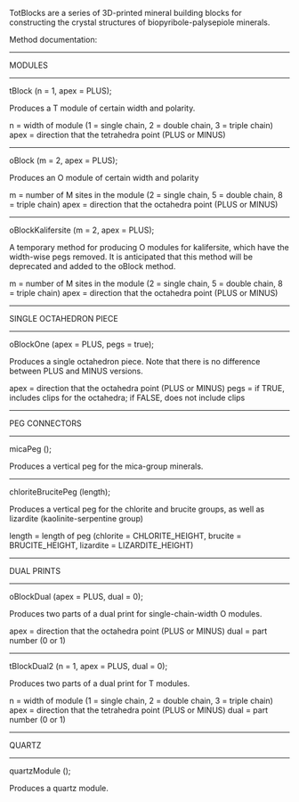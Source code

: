 TotBlocks are a series of 3D-printed mineral building blocks for constructing the crystal structures of biopyribole-palysepiole minerals.

Method documentation:

***************************
MODULES
***************************

tBlock (n = 1, apex = PLUS);

Produces a T module of certain width and polarity.

n = width of module (1 = single chain, 2 = double chain, 3 = triple chain)
apex = direction that the tetrahedra point (PLUS or MINUS)

***

oBlock (m = 2, apex = PLUS);

Produces an O module of certain width and polarity

m = number of M sites in the module (2 = single chain, 5 = double chain, 8 = triple chain)
apex = direction that the octahedra point (PLUS or MINUS)

***

oBlockKalifersite (m = 2, apex = PLUS);

A temporary method for producing O modules for kalifersite, which have the width-wise pegs removed. It is anticipated that this method will be deprecated and added to the oBlock method.
 
m = number of M sites in the module (2 = single chain, 5 = double chain, 8 = triple chain)
apex = direction that the octahedra point (PLUS or MINUS)

***************************
SINGLE OCTAHEDRON PIECE
***************************

oBlockOne (apex = PLUS, pegs = true);

Produces a single octahedron piece. Note that there is no difference between PLUS and MINUS versions.

apex = direction that the octahedra point (PLUS or MINUS)
pegs = if TRUE, includes clips for the octahedra; if FALSE, does not include clips

***************************
PEG CONNECTORS
***************************

micaPeg ();

Produces a vertical peg for the mica-group minerals.

***

chloriteBrucitePeg (length);

Produces a vertical peg for the chlorite and brucite groups, as well as lizardite (kaolinite-serpentine group)

length = length of peg (chlorite = CHLORITE_HEIGHT, brucite = BRUCITE_HEIGHT, lizardite = LIZARDITE_HEIGHT)


***************************
DUAL PRINTS
***************************

oBlockDual (apex = PLUS, dual = 0);

Produces two parts of a dual print for single-chain-width O modules.

apex = direction that the octahedra point (PLUS or MINUS)
dual = part number (0 or 1)

***

tBlockDual2 (n = 1, apex = PLUS, dual = 0);

Produces two parts of a dual print for T modules.

n = width of module (1 = single chain, 2 = double chain, 3 = triple chain)
apex = direction that the tetrahedra point (PLUS or MINUS)
dual = part number (0 or 1)

***************************
QUARTZ
***************************

quartzModule ();

Produces a quartz module.
